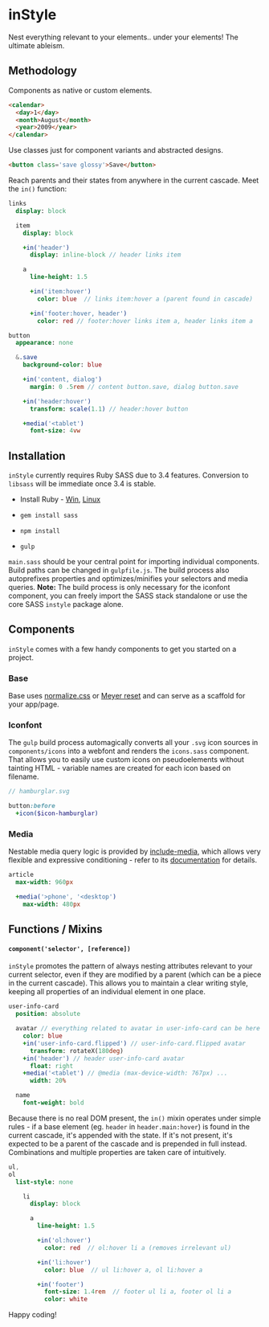 # inStyle

Nest everything relevant to your elements.. under your elements! The ultimate ableism.

## Methodology

Components as native or custom elements.

```Html
<calendar>
  <day>1</day>
  <month>August</month>
  <year>2009</year>
</calendar>
```

Use classes just for component variants and abstracted designs.

```Html
<button class='save glossy'>Save</button>
```

Reach parents and their states from anywhere in the current cascade.
Meet the `in()` function:

```Sass
links
  display: block

  item
    display: block

    +in('header')
      display: inline-block // header links item

    a
      line-height: 1.5

      +in('item:hover')
        color: blue  // links item:hover a (parent found in cascade)

      +in('footer:hover, header')
        color: red // footer:hover links item a, header links item a 
```

```Sass
button
  appearance: none

  &.save
    background-color: blue

    +in('content, dialog')
      margin: 0 .5rem // content button.save, dialog button.save

    +in('header:hover')
      transform: scale(1.1) // header:hover button

    +media('<tablet')
      font-size: 4vw
```

## Installation

`inStyle` currently requires Ruby SASS due to 3.4 features. Conversion to `libsass` will be immediate once 3.4 is stable.

- Install Ruby - [Win](http://rubyinstaller.org/), [Linux](https://www.ruby-lang.org/en/documentation/installation/#package-management-systems)

- `gem install sass`

- `npm install`

- `gulp`

`main.sass` should be your central point for importing individual components.
Build paths can be changed in `gulpfile.js`.
The build process also autoprefixes properties and optimizes/minifies your selectors and media queries. **Note:** The build process is only necessary for the iconfont component, you can freely import the SASS stack standalone or use the core SASS `instyle` package alone.

## Components

`inStyle` comes with a few handy components to get you started on a project.

### Base

Base uses [normalize.css](https://github.com/necolas/normalize.css/) or [Meyer reset](http://meyerweb.com/eric/tools/css/reset/) and can serve as a scaffold for your app/page.

### Iconfont

The `gulp` build process automagically converts all your `.svg` icon sources in `components/icons` into a webfont and renders the `icons.sass` component. That allows you to easily use custom icons on pseudoelements without tainting HTML - variable names are created for each icon based on filename.

```Sass
// hamburglar.svg

button:before
  +icon($icon-hamburglar)
```

### Media

Nestable media query logic is provided by [include-media](https://github.com/eduardoboucas/include-media), which allows very flexible and expressive conditioning - refer to its [documentation](http://include-media.com/#features) for details.

```Sass
article
  max-width: 960px

  +media('>phone', '<desktop')
    max-width: 480px
```

## Functions / Mixins

#### `component('selector', [reference])`

`inStyle` promotes the pattern of always nesting attributes relevant to your current selector, even if they are modified by a parent (which can be a piece in the current cascade). This allows you to maintain a clear writing style, keeping all properties of an individual element in one place. 

```Sass
user-info-card
  position: absolute

  avatar // everything related to avatar in user-info-card can be here
    color: blue
    +in('user-info-card.flipped') // user-info-card.flipped avatar
      transform: rotateX(180deg)
    +in('header') // header user-info-card avatar
      float: right
    +media('<tablet') // @media (max-device-width: 767px) ...
      width: 20%

  name
    font-weight: bold
```

Because there is no real DOM present, the `in()` mixin operates under simple rules - if a base element (eg. `header` in `header.main:hover`) is found in the current cascade, it's appended with the state. If it's not present, it's expected to be a parent of the cascade and is prepended in full instead. Combinations and multiple properties are taken care of intuitively.

```Sass
ul,
ol
  list-style: none

    li
      display: block

      a
        line-height: 1.5

        +in('ol:hover')
          color: red  // ol:hover li a (removes irrelevant ul)

        +in('li:hover')
          color: blue  // ul li:hover a, ol li:hover a

        +in('footer')
          font-size: 1.4rem  // footer ul li a, footer ol li a
          color: white
```

Happy coding!
